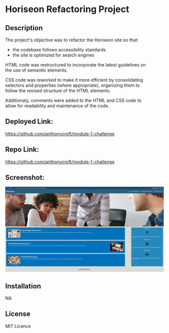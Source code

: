 # Horiseon Refactoring Project

## Description

The project's objective was to refactor the Horiseon site so that: 
* the codebase follows accessibility standards
* the site is optimized for search engines

HTML code was restructured to incorporate the latest guidelines on 
<br>
the  use of semantic elements.

CSS code was reworked to make it more efficient by consolidating 
<br>
selectors and properties (where appropriate), organizing them to 
<br>
follow the revised structure of the HTML elements. 

Additionaly, comments were added to the HTML and CSS code to  
allow for readability and maintenance of the code.

## Deployed Link:

https://github.com/anthonycroft/module-1-challenge

## Repo Link:

https://github.com/anthonycroft/module-1-challenge

## Screenshot:

![Horiseon Home Page](assets/images/Horiseon-homepage.png)


## Installation

NA

## License

MIT Licence
